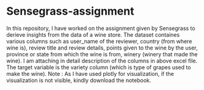 # Sensegrass-assignment
In this repository, I have worked on the assignment given by Sensegrass to derieve insights from the data of a wine store. The dataset containes various columns such as user_name of the reviewer, country (from where wine is), review title and review details, points given to the wine by the user, province or state from which the wine is from, winery (winery that made the wine). I am attaching in detail description of the columns in above excel file. The target variable is the variety column (which is type of grapes used to make the wine). 
Note : As I have used plotly for visualization, if the visualization is not visible, kindly download the notebook.
